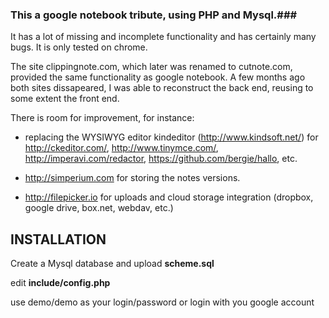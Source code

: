 ### This a google notebook tribute, using PHP and Mysql.###
  

It has a lot of missing and incomplete functionality and has certainly many bugs. It is only tested on chrome.

The site clippingnote.com, which later was renamed to cutnote.com, provided 
the same functionality as google notebook. A few months ago both sites 
dissapeared, I was able to reconstruct the back end, reusing to some
extent the front end.

There is room for improvement, for instance:

* replacing the WYSIWYG editor kindeditor (http://www.kindsoft.net/) for 
http://ckeditor.com/, http://www.tinymce.com/, http://imperavi.com/redactor, https://github.com/bergie/hallo,
etc.

* http://simperium.com for storing the notes versions.

* http://filepicker.io for uploads and cloud storage integration (dropbox, google drive, box.net, webdav, etc.)

## INSTALLATION ##


Create a Mysql database and upload **scheme.sql**

edit **include/config.php**

use demo/demo as your login/password
or login with you google account

